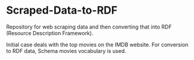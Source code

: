 # Scraped-Data-to-RDF
Repository for web scraping data and then converting that into RDF (Resource Description Framework).

Initial case deals with the top movies on the IMDB website. 
For conversion to RDF data, Schema movies vocabulary is used.
